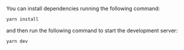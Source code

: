 You can install dependencies running the following command:

```bash
yarn install
```
and then run the following command to start the development server:

```bash
yarn dev
```
